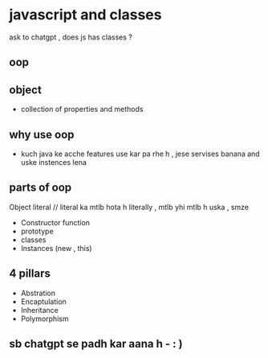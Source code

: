 # javascript and classes 

  ask to chatgpt , does js has classes ? 

## oop  


## object 

- collection of properties and methods 

## why use oop 
  
 - kuch java ke acche features use kar pa rhe h , jese servises banana and uske instences lena

 ## parts of oop 

   Object literal             // literal ka mtlb hota h literally , mtlb yhi mtlb h uska , smze 


   - Constructor function 
   - prototype
   - classes 
   - Instances (new , this)

## 4 pillars 
- Abstration 
- Encaptulation 
- Inheritance 
- Polymorphism 


## sb chatgpt se padh kar aana h - : )

